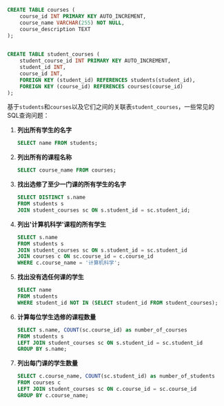 ```sql
CREATE TABLE courses (
    course_id INT PRIMARY KEY AUTO_INCREMENT,
    course_name VARCHAR(255) NOT NULL,
    course_description TEXT
);
	
```

```sql
CREATE TABLE student_courses (
    student_course_id INT PRIMARY KEY AUTO_INCREMENT,
    student_id INT,
    course_id INT,
    FOREIGN KEY (student_id) REFERENCES students(student_id),
    FOREIGN KEY (course_id) REFERENCES courses(course_id)
);

```

基于`students`和`courses`以及它们之间的关联表`student_courses`，一些常见的SQL查询问题：

1. **列出所有学生的名字**
   
   ```sql
   SELECT name FROM students;
   ```

2. **列出所有的课程名称**
   
   ```sql
   SELECT course_name FROM courses;
   ```

3. **找出选修了至少一门课的所有学生的名字**
   
   ```sql
   SELECT DISTINCT s.name
   FROM students s
   JOIN student_courses sc ON s.student_id = sc.student_id;
   ```

4. **列出'计算机科学'课程的所有学生**
   
   ```sql
   SELECT s.name
   FROM students s
   JOIN student_courses sc ON s.student_id = sc.student_id
   JOIN courses c ON sc.course_id = c.course_id
   WHERE c.course_name = '计算机科学';
   ```

5. **找出没有选任何课的学生**
   
   ```sql
   SELECT name
   FROM students
   WHERE student_id NOT IN (SELECT student_id FROM student_courses);
   ```

6. **计算每位学生选修的课程数量**
   
   ```sql
   SELECT s.name, COUNT(sc.course_id) as number_of_courses
   FROM students s
   LEFT JOIN student_courses sc ON s.student_id = sc.student_id
   GROUP BY s.name;
   ```

7. **列出每门课的学生数量**
   
   ```sql
   SELECT c.course_name, COUNT(sc.student_id) as number_of_students
   FROM courses c
   LEFT JOIN student_courses sc ON c.course_id = sc.course_id
   GROUP BY c.course_name;
   ```

